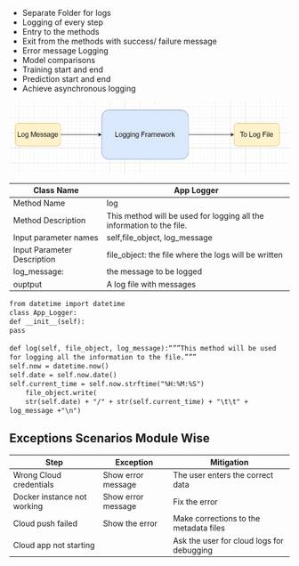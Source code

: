 
* Separate Folder for logs
* Logging of every step
* Entry to the methods
* Exit from the methods with success/ failure message
* Error message Logging
* Model comparisons
* Training start and end
* Prediction start and end
* Achieve asynchronous logging

![Technical solution design](../img/Logging.png)



Class Name |App Logger|
-----|--------|
Method Name    |log|
Method Description|    This method will be used for logging all the information to the file.
Input parameter  names |self,file_object, log_message
Input Parameter Description|   file_object: the file where the logs will be written
log_message: |the message to be logged
ouptput|   A log file with messages


    from datetime import datetime
    class App_Logger:
    def __init__(self):
    pass

    def log(self, file_object, log_message):“””This method will be used for logging all the information to the file.”””
    self.now = datetime.now()
    self.date = self.now.date()
    self.current_time = self.now.strftime("%H:%M:%S")
        file_object.write(
        str(self.date) + "/" + str(self.current_time) + "\t\t" + log_message +"\n")


## Exceptions Scenarios Module Wise

Step	|Exception	|Mitigation|
-------|---------|------|
Wrong Cloud credentials|	Show error message	|The user enters the correct data|
Docker instance not working	|Show error message	|Fix the error
Cloud push failed|	Show the error	|Make corrections to the metadata files
Cloud app not starting	|	|Ask the user for cloud logs for debugging| 
